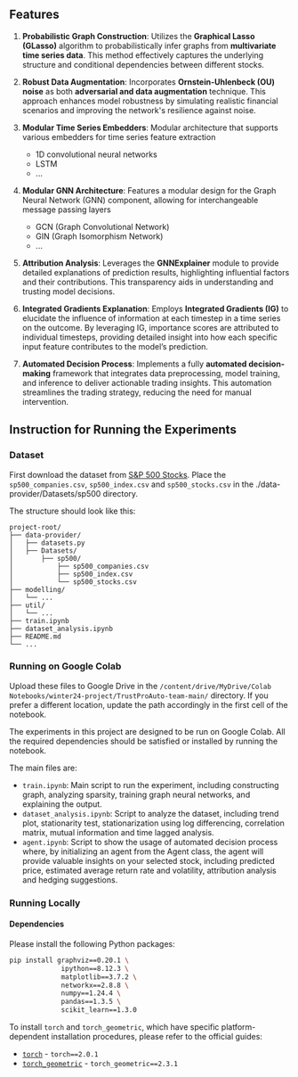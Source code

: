 ## Features

1. **Probabilistic Graph Construction**: Utilizes the **Graphical Lasso (GLasso)** algorithm to probabilistically infer graphs from **multivariate time series data**. This method effectively captures the underlying structure and conditional dependencies between different stocks.

2. **Robust Data Augmentation**: Incorporates **Ornstein-Uhlenbeck (OU) noise** as both **adversarial and data augmentation** technique. This approach enhances model robustness by simulating realistic financial scenarios and improving the network's resilience against noise.

3. **Modular Time Series Embedders**: Modular architecture that supports various embedders for time series feature extraction
   - 1D convolutional neural networks
   - LSTM
   - ... 

4. **Modular GNN Architecture**: Features a modular design for the Graph Neural Network (GNN) component, allowing for interchangeable message passing layers
   - GCN (Graph Convolutional Network)
   - GIN (Graph Isomorphism Network)
   - ...

5. **Attribution Analysis**: Leverages the **GNNExplainer** module to provide detailed explanations of prediction results, highlighting influential factors and their contributions. This transparency aids in understanding and trusting model decisions.

6. **Integrated Gradients Explanation**: Employs **Integrated Gradients (IG)** to elucidate the influence of information at each timestep in a time series on the outcome. By leveraging IG, importance scores are attributed to individual timesteps, providing detailed insight into how each specific input feature contributes to the model’s prediction. 

7. **Automated Decision Process**: Implements a fully **automated decision-making** framework that integrates data preprocessing, model training, and inference to deliver actionable trading insights. This automation streamlines the trading strategy, reducing the need for manual intervention.

## Instruction for Running the Experiments

### Dataset
First download the dataset from [S&P 500 Stocks](https://www.kaggle.com/datasets/andrewmvd/sp-500-stocks). Place the `sp500_companies.csv`, `sp500_index.csv` and `sp500_stocks.csv` in the ./data-provider/Datasets/sp500 directory. 

The structure should look like this:
```
project-root/
├── data-provider/
│   ├── datasets.py
│   ├── Datasets/
│       ├── sp500/
│           ├── sp500_companies.csv
│           ├── sp500_index.csv
│           └── sp500_stocks.csv
├── modelling/
│   └── ...
├── util/
│   └── ...
├── train.ipynb
├── dataset_analysis.ipynb
├── README.md
└── ...
```
### Running on Google Colab

Upload these files to Google Drive in the `/content/drive/MyDrive/Colab Notebooks/winter24-project/TrustProAuto-team-main/` directory. If you prefer a different location, update the path accordingly in the first cell of the notebook.

The experiments in this project are designed to be run on Google Colab. All the required dependencies should be satisfied or installed by running the notebook. 

The main files are:

- `train.ipynb`: Main script to run the experiment, including constructing graph, analyzing sparsity, training graph neural networks, and explaining the output. 
- `dataset_analysis.ipynb`: Script to analyze the dataset, including trend plot, stationarity test, stationarization using log differencing, correlation matrix, mutual information and time lagged analysis.
- `agent.ipynb`: Script to show the usage of automated decision process where, by initializing an agent from the Agent class, the agent will provide valuable insights on your selected stock, including predicted price, estimated average return rate and volatility, attribution analysis and hedging suggestions. 

### Running Locally

#### Dependencies

Please install the following Python packages:

```bash
pip install graphviz==0.20.1 \
             ipython==8.12.3 \
             matplotlib==3.7.2 \
             networkx==2.8.8 \
             numpy==1.24.4 \
             pandas==1.3.5 \
             scikit_learn==1.3.0
```
To install `torch` and `torch_geometric`, which have specific platform-dependent installation procedures, please refer to the official guides:
- [`torch`](https://pytorch.org/get-started/locally/) -  `torch==2.0.1`
- [`torch_geometric`](https://pytorch-geometric.readthedocs.io/en/latest/notes/installation.html) - `torch_geometric==2.3.1`

